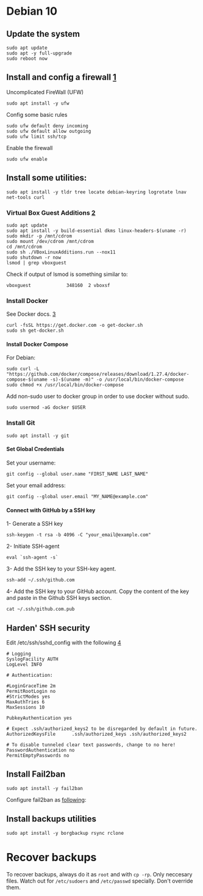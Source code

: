 # Debian 10
## Update the system
```
sudo apt update
sudo apt -y full-upgrade
sudo reboot now
```
## Install and config a firewall [1]
Uncomplicated FireWall (UFW)
```
sudo apt install -y ufw
```
Config some basic rules
```
sudo ufw default deny incoming
sudo ufw default allow outgoing
sudo ufw limit ssh/tcp
```
Enable the firewall
```
sudo ufw enable
```
## Install some utilities:
```
sudo apt install -y tldr tree locate debian-keyring logrotate lnav net-tools curl
```
### Virtual Box Guest Additions [2]
```
sudo apt update
sudo apt install -y build-essential dkms linux-headers-$(uname -r)
sudo mkdir -p /mnt/cdrom
sudo mount /dev/cdrom /mnt/cdrom
cd /mnt/cdrom
sudo sh ./VBoxLinuxAdditions.run --nox11
sudo shutdown -r now
lsmod | grep vboxguest 
```
Check if output of lsmod is something similar to:
```
vboxguest             348160  2 vboxsf
```
### Install Docker
See Docker docs. [3]
```
curl -fsSL https://get.docker.com -o get-docker.sh
sudo sh get-docker.sh
```
#### Install Docker Compose
For Debian:
```
sudo curl -L "https://github.com/docker/compose/releases/download/1.27.4/docker-compose-$(uname -s)-$(uname -m)" -o /usr/local/bin/docker-compose
sudo chmod +x /usr/local/bin/docker-compose
```
Add non-sudo user to docker group in order to use docker without sudo.
```
sudo usermod -aG docker $USER
```
### Install Git
```
sudo apt install -y git
```
#### Set Global Credentials
Set your username:
```
git config --global user.name "FIRST_NAME LAST_NAME"
```
Set your email address: 
```
git config --global user.email "MY_NAME@example.com"
```
#### Connect with GitHub by a SSH key
  1- Generate a SSH key
```
ssh-keygen -t rsa -b 4096 -C "your_email@example.com"
```
  2- Initiate SSH-agent
```
eval `ssh-agent -s`
```  
  3- Add the SSH key to your SSH-key agent.
```
ssh-add ~/.ssh/github.com
```
  4- Add the SSH key to your GitHub account.
  Copy the content of the key and paste in the Github SSH keys section.
```
cat ~/.ssh/github.com.pub
```
## Harden' SSH security
Edit /etc/ssh/sshd_config with the following [4]
```
# Logging
SyslogFacility AUTH
LogLevel INFO

# Authentication:

#LoginGraceTime 2m
PermitRootLogin no               
#StrictModes yes
MaxAuthTries 6
MaxSessions 10

PubkeyAuthentication yes

# Expect .ssh/authorized_keys2 to be disregarded by default in future.
AuthorizedKeysFile      .ssh/authorized_keys .ssh/authorized_keys2

# To disable tunneled clear text passwords, change to no here!
PasswordAuthentication no                                                                                                                
PermitEmptyPasswords no
```
## Install Fail2ban
```
sudo apt install -y fail2ban
```
Configure fail2ban as [following](https://www.digitalocean.com/community/tutorials/how-fail2ban-works-to-protect-services-on-a-linux-server):
## Install backups utilities
```
sudo apt install -y borgbackup rsync rclone
```
# Recover backups
To recover backups, always do it as `root` and with `cp -rp`. Only neccesary files. Watch out for `/etc/sudoers` and `/etc/passwd` specially. Don't override them.

[1]:https://www.digitalocean.com/community/tutorials/ufw-essentials-common-firewall-rules-and-commands
[2]:https://linuxize.com/post/how-to-install-virtualbox-guest-additions-on-debian-10/
[3]:https://docs.docker.com/engine/install/debian/
[4]:https://www.digitalocean.com/community/tutorials/how-to-configure-ssh-key-based-authentication-on-a-linux-server
